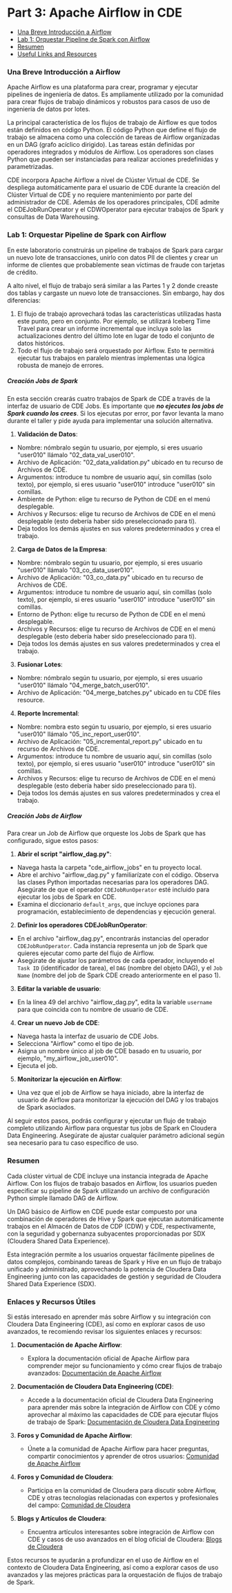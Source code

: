 # Part 3: Apache Airflow in CDE

* [Una Breve Introducción a Airflow](https://github.com/pdefusco/cde_intro_hol_110424/blob/main/step_by_step_guides/espanol/part_03_airflow.md#una-breve-introducci%C3%B3n-a-airflow)
* [Lab 1: Orquestar Pipeline de Spark con Airflow](https://github.com/pdefusco/cde_intro_hol_110424/blob/main/step_by_step_guides/espanol/part_03_airflow.md#lab-1-orquestar-pipeline-de-spark-con-airflow)
* [Resumen](https://github.com/pdefusco/cde_intro_hol_110424/blob/main/step_by_step_guides/espanol/part_03_airflow.md#resumen)
* [Useful Links and Resources](https://github.com/pdefusco/cde_intro_hol_110424/blob/main/step_by_step_guides/espanol/part_03_airflow.md#enlaces-y-recursos-%C3%BAtiles)

### Una Breve Introducción a Airflow

Apache Airflow es una plataforma para crear, programar y ejecutar pipelines de ingeniería de datos. Es ampliamente utilizado por la comunidad para crear flujos de trabajo dinámicos y robustos para casos de uso de ingeniería de datos por lotes.

La principal característica de los flujos de trabajo de Airflow es que todos están definidos en código Python. El código Python que define el flujo de trabajo se almacena como una colección de tareas de Airflow organizadas en un DAG (grafo acíclico dirigido). Las tareas están definidas por operadores integrados y módulos de Airflow. Los operadores son clases Python que pueden ser instanciadas para realizar acciones predefinidas y parametrizadas.

CDE incorpora Apache Airflow a nivel de Clúster Virtual de CDE. Se despliega automáticamente para el usuario de CDE durante la creación del Clúster Virtual de CDE y no requiere mantenimiento por parte del administrador de CDE. Además de los operadores principales, CDE admite el CDEJobRunOperator y el CDWOperator para ejecutar trabajos de Spark y consultas de Data Warehousing.

### Lab 1: Orquestar Pipeline de Spark con Airflow

En este laboratorio construirás un pipeline de trabajos de Spark para cargar un nuevo lote de transacciones, unirlo con datos PII de clientes y crear un informe de clientes que probablemente sean víctimas de fraude con tarjetas de crédito.

A alto nivel, el flujo de trabajo será similar a las Partes 1 y 2 donde creaste dos tablas y cargaste un nuevo lote de transacciones. Sin embargo, hay dos diferencias:

1. El flujo de trabajo aprovechará todas las características utilizadas hasta este punto, pero en conjunto. Por ejemplo, se utilizará Iceberg Time Travel para crear un informe incremental que incluya solo las actualizaciones dentro del último lote en lugar de todo el conjunto de datos históricos.
2. Todo el flujo de trabajo será orquestado por Airflow. Esto te permitirá ejecutar tus trabajos en paralelo mientras implementas una lógica robusta de manejo de errores.

##### Creación Jobs de Spark

En esta sección crearás cuatro trabajos de Spark de CDE a través de la interfaz de usuario de CDE Jobs. Es importante que ***no ejecutes los jobs de Spark cuando los crees***. Si los ejecutas por error, por favor levanta la mano durante el taller y pide ayuda para implementar una solución alternativa.

1. **Validación de Datos**:
  - Nombre: nómbralo según tu usuario, por ejemplo, si eres usuario "user010" llámalo "02_data_val_user010".
  - Archivo de Aplicación: "02_data_validation.py" ubicado en tu recurso de Archivos de CDE.
  - Argumentos: introduce tu nombre de usuario aquí, sin comillas (solo texto), por ejemplo, si eres usuario "user010" introduce "user010" sin comillas.
  - Ambiente de Python: elige tu recurso de Python de CDE en el menú desplegable.
  - Archivos y Recursos: elige tu recurso de Archivos de CDE en el menú desplegable (esto debería haber sido preseleccionado para ti).
  - Deja todos los demás ajustes en sus valores predeterminados y crea el trabajo.

2. **Carga de Datos de la Empresa**:
  - Nombre: nómbralo según tu usuario, por ejemplo, si eres usuario "user010" llámalo "03_co_data_user010".
  - Archivo de Aplicación: "03_co_data.py" ubicado en tu recurso de Archivos de CDE.
  - Argumentos: introduce tu nombre de usuario aquí, sin comillas (solo texto), por ejemplo, si eres usuario "user010" introduce "user010" sin comillas.
  - Entorno de Python: elige tu recurso de Python de CDE en el menú desplegable.
  - Archivos y Recursos: elige tu recurso de Archivos de CDE en el menú desplegable (esto debería haber sido preseleccionado para ti).
  - Deja todos los demás ajustes en sus valores predeterminados y crea el trabajo.

3. **Fusionar Lotes**:
  - Nombre: nómbralo según tu usuario, por ejemplo, si eres usuario "user010" llámalo "04_merge_batch_user010".
  - Archivo de Aplicación: "04_merge_batches.py" ubicado en tu CDE files resource.

4. **Reporte Incremental**:
  - Nombre: nombra esto según tu usuario, por ejemplo, si eres usuario "user010" llámalo "05_inc_report_user010".
  - Archivo de Aplicación: "05_incremental_report.py" ubicado en tu recurso de Archivos de CDE.
  - Argumentos: introduce tu nombre de usuario aquí, sin comillas (solo texto), por ejemplo, si eres usuario "user010" introduce "user010" sin comillas.
  - Archivos y Recursos: elige tu recurso de Archivos de CDE en el menú desplegable (esto debería haber sido preseleccionado para ti).
  - Deja todos los demás ajustes en sus valores predeterminados y crea el trabajo.

##### Creación Jobs de Airflow

Para crear un Job de Airflow que orqueste los Jobs de Spark que has configurado, sigue estos pasos:

1. **Abrir el script "airflow_dag.py"**:
  - Navega hasta la carpeta "cde_airflow_jobs" en tu proyecto local.
  - Abre el archivo "airflow_dag.py" y familiarízate con el código. Observa las clases Python importadas necesarias para los operadores DAG. Asegúrate de que el operador `CDEJobRunOperator` esté incluido para ejecutar los jobs de Spark en CDE.
  - Examina el diccionario `default_args`, que incluye opciones para programación, establecimiento de dependencias y ejecución general.

2. **Definir los operadores CDEJobRunOperator**:
  - En el archivo "airflow_dag.py", encontrarás instancias del operador `CDEJobRunOperator`. Cada instancia representa un job de Spark que quieres ejecutar como parte del flujo de Airflow.
  - Asegúrate de ajustar los parámetros de cada operador, incluyendo el `Task ID` (identificador de tarea), el `DAG` (nombre del objeto DAG), y el `Job Name` (nombre del job de Spark CDE creado anteriormente en el paso 1).

3. **Editar la variable de usuario**:
  - En la línea 49 del archivo "airflow_dag.py", edita la variable `username` para que coincida con tu nombre de usuario de CDE.

4. **Crear un nuevo Job de CDE**:
  - Navega hasta la interfaz de usuario de CDE Jobs.
  - Selecciona "Airflow" como el tipo de job.
  - Asigna un nombre único al job de CDE basado en tu usuario, por ejemplo, "my_airflow_job_user010".
  - Ejecuta el job.

5. **Monitorizar la ejecución en Airflow**:
  - Una vez que el job de Airflow se haya iniciado, abre la interfaz de usuario de Airflow para monitorizar la ejecución del DAG y los trabajos de Spark asociados.

Al seguir estos pasos, podrás configurar y ejecutar un flujo de trabajo completo utilizando Airflow para orquestar tus jobs de Spark en Cloudera Data Engineering. Asegúrate de ajustar cualquier parámetro adicional según sea necesario para tu caso específico de uso.


### Resumen

Cada clúster virtual de CDE incluye una instancia integrada de Apache Airflow. Con los flujos de trabajo basados en Airflow, los usuarios pueden especificar su pipeline de Spark utilizando un archivo de configuración Python simple llamado DAG de Airflow.

Un DAG básico de Airflow en CDE puede estar compuesto por una combinación de operadores de Hive y Spark que ejecutan automáticamente trabajos en el Almacén de Datos de CDP (CDW) y CDE, respectivamente, con la seguridad y gobernanza subyacentes proporcionadas por SDX (Cloudera Shared Data Experience).

Esta integración permite a los usuarios orquestar fácilmente pipelines de datos complejos, combinando tareas de Spark y Hive en un flujo de trabajo unificado y administrado, aprovechando la potencia de Cloudera Data Engineering junto con las capacidades de gestión y seguridad de Cloudera Shared Data Experience (SDX).

### Enlaces y Recursos Útiles

Si estás interesado en aprender más sobre Airflow y su integración con Cloudera Data Engineering (CDE), así como en explorar casos de uso avanzados, te recomiendo revisar los siguientes enlaces y recursos:

   1. **Documentación de Apache Airflow**:
      - Explora la documentación oficial de Apache Airflow para comprender mejor su funcionamiento y cómo crear flujos de trabajo avanzados: [Documentación de Apache Airflow](https://airflow.apache.org/docs/)

   2. **Documentación de Cloudera Data Engineering (CDE)**:
      - Accede a la documentación oficial de Cloudera Data Engineering para aprender más sobre la integración de Airflow con CDE y cómo aprovechar al máximo las capacidades de CDE para ejecutar flujos de trabajo de Spark: [Documentación de Cloudera Data Engineering](https://docs.cloudera.com/data-engineering/cloud/index.html)

   3. **Foros y Comunidad de Apache Airflow**:
      - Únete a la comunidad de Apache Airflow para hacer preguntas, compartir conocimientos y aprender de otros usuarios: [Comunidad de Apache Airflow](https://community.apache.org/)

   4. **Foros y Comunidad de Cloudera**:
      - Participa en la comunidad de Cloudera para discutir sobre Airflow, CDE y otras tecnologías relacionadas con expertos y profesionales del campo: [Comunidad de Cloudera](https://community.cloudera.com/)

   5. **Blogs y Artículos de Cloudera**:
      - Encuentra artículos interesantes sobre integración de Airflow con CDE y casos de uso avanzados en el blog oficial de Cloudera: [Blogs de Cloudera](https://blog.cloudera.com/)

Estos recursos te ayudarán a profundizar en el uso de Airflow en el contexto de Cloudera Data Engineering, así como a explorar casos de uso avanzados y las mejores prácticas para la orquestación de flujos de trabajo de Spark.
